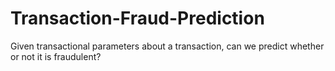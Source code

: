 # Transaction-Fraud-Prediction
Given transactional parameters about a transaction, can we predict whether or not it is fraudulent?
